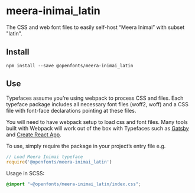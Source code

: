 
# meera-inimai_latin

The CSS and web font files to easily self-host “Meera Inimai” with subset "latin".

## Install

`npm install --save @openfonts/meera-inimai_latin`

## Use

Typefaces assume you’re using webpack to process CSS and files. Each typeface
package includes all necessary font files (woff2, woff) and a CSS file with
font-face declarations pointing at these files.

You will need to have webpack setup to load css and font files. Many tools built
with Webpack will work out of the box with Typefaces such as [Gatsby](https://github.com/gatsbyjs/gatsby)
and [Create React App](https://github.com/facebookincubator/create-react-app).

To use, simply require the package in your project’s entry file e.g.

```javascript
// Load Meera Inimai typeface
require('@openfonts/meera-inimai_latin')
```

Usage in SCSS:
```scss
@import "~@openfonts/meera-inimai_latin/index.css";
```
